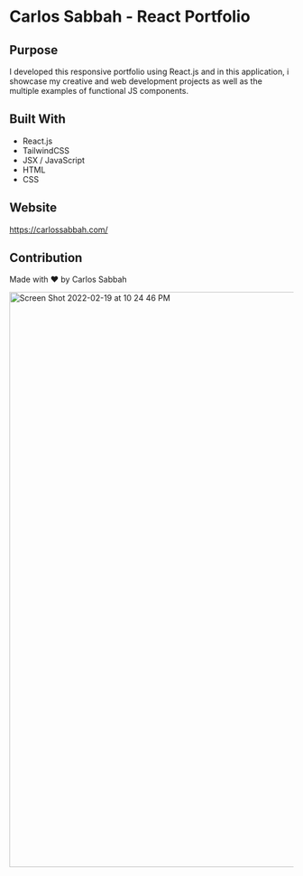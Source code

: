 # Carlos Sabbah - React Portfolio

## Purpose
I developed this responsive portfolio using React.js and in this application, i showcase my creative and web development projects
as well as the multiple examples of functional JS components. 

## Built With
* React.js
* TailwindCSS
* JSX / JavaScript
* HTML
* CSS

## Website
https://carlossabbah.com/

## Contribution
Made with ❤️ by Carlos Sabbah

<img width="1019" alt="Screen Shot 2022-02-19 at 10 24 46 PM" src="https://user-images.githubusercontent.com/91699101/154827169-06424d1d-61b3-4588-8347-6cde5b35bc3f.png">
